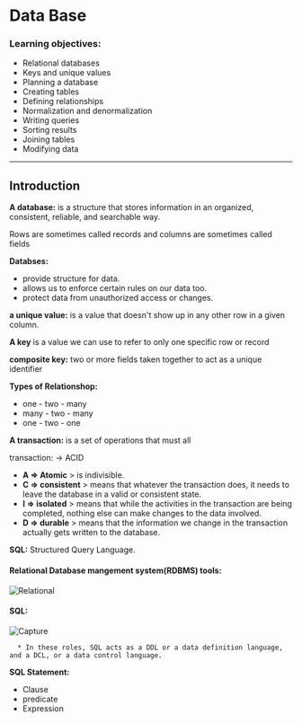 # Data Base

### Learning objectives:
* Relational databases
* Keys and unique values
* Planning a database
* Creating tables
* Defining relationships
* Normalization and denormalization
* Writing queries
* Sorting results
* Joining tables
* Modifying data

---

## Introduction

**A database:** is a structure that stores information in an organized, consistent, reliable, and searchable way. 


 Rows are sometimes called records and columns are sometimes called fields

 **Databses:** 
 * provide structure for data.
 * allows us to enforce certain rules on our data too.
 * protect data from unauthorized access or changes.
  
  **a unique value:** is a value that doesn't show up in any other row in a given column.

**A key** is a value we can use to refer to only one specific row or record

**composite key:** two or more fields taken together to act as a unique identifier


**Types of Relationshop:** 
* one - two - many
* many - two - many
* one - two - one


**A transaction:** is a set of operations that must all

transaction: -> ACID
* **A  => Atomic** > is indivisible.
* **C => consistent** >  means that whatever the transaction does, it needs to leave the database in a valid or consistent state.
* **I => isolated** > means that while the activities in the transaction are being completed, nothing else can make changes to the data involved.
* **D => durable** > means that the information we change in the transaction actually gets written to the database.
  

**SQL:** Structured Query Language.

#### Relational Database mangement system(RDBMS) tools:

![Relational](https://user-images.githubusercontent.com/70604321/163282288-344889c4-5647-4949-93b8-61f7f8bb5ae8.PNG)


#### SQL:


![Capture](https://user-images.githubusercontent.com/70604321/163282597-3418f2a0-fe06-477e-9c77-d12492e36f8e.PNG)

      * In these roles, SQL acts as a DDL or a data definition language, and a DCL, or a data control language.


**SQL Statement:**
* Clause
* predicate
* Expression
